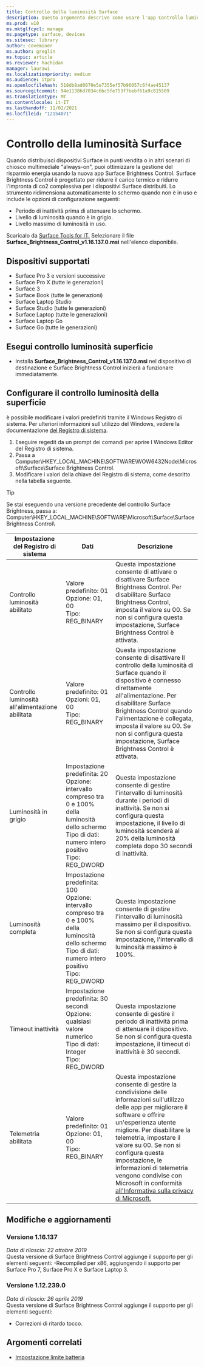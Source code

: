 ```yaml
---
title: Controllo della luminosità Surface
description: Questo argomento descrive come usare l'app Controllo luminosità di Surface per gestire la luminosità dello schermo negli scenari di vendita e chiosco multimediale.
ms.prod: w10
ms.mktglfcycl: manage
ms.pagetype: surface, devices
ms.sitesec: library
author: coveminer
ms.author: greglin
ms.topic: article
ms.reviewer: hachidan
manager: laurawi
ms.localizationpriority: medium
ms.audience: itpro
ms.openlocfilehash: 518db8ad0070e5e7355ef57b96057c6f4ae45137
ms.sourcegitcommit: 94e11386d7034c6bc5fe753f7bebf61a9c815509
ms.translationtype: MT
ms.contentlocale: it-IT
ms.lasthandoff: 11/02/2021
ms.locfileid: "12154071"
---
```

# <a name="surface-brightness-control"></a>Controllo della luminosità Surface

Quando distribuisci dispositivi Surface in punti vendita o in altri scenari di chiosco multimediale "always-on", puoi ottimizzare la gestione del risparmio energia usando la nuova app Surface Brightness Control. Surface Brightness Control è progettato per ridurre il carico termico e ridurre l'impronta di co2 complessiva per i dispositivi Surface distribuiti. Lo strumento ridimensiona automaticamente lo schermo quando non è in uso e include le opzioni di configurazione seguenti:

- Periodo di inattività prima di attenuare lo schermo.
- Livello di luminosità quando è in grigio.
- Livello massimo di luminosità in uso.

Scaricalo da [Surface Tools for IT.](https://www.microsoft.com/download/details.aspx?id=46703) Selezionare il file **Surface_Brightness_Control_v1.16.137.0.msi** nell'elenco disponibile.

## <a name="supported-devices"></a>Dispositivi supportati

- Surface Pro 3 e versioni successive
- Surface Pro X (tutte le generazioni)
- Surface 3
- Surface Book (tutte le generazioni)
- Surface Laptop Studio
- Surface Studio (tutte le generazioni)
- Surface Laptop (tutte le generazioni)
- Surface Laptop Go
- Surface Go (tutte le generazioni)


## <a name="run-surface-brightness-control"></a>Esegui controllo luminosità superficie

- Installa **Surface_Brightness_Control_v1.16.137.0.msi** nel dispositivo di destinazione e Surface Brightness Control inizierà a funzionare immediatamente.

## <a name="configure-surface-brightness-control"></a>Configurare il controllo luminosità della superficie

 è possibile modificare i valori predefiniti tramite il Windows Registro di sistema. Per ulteriori informazioni sull'utilizzo del Windows, vedere la documentazione [del Registro di sistema](/windows/desktop/sysinfo/registry).

1. Eseguire regedit da un prompt dei comandi per aprire l Windows Editor del Registro di sistema.
2. Passa a Computer\HKEY\_LOCAL\_MACHINE\SOFTWARE\WOW6432Node\Microsoft\Surface\Surface Brightness Control.
3. Modificare i valori della chiave del Registro di sistema, come descritto nella tabella seguente.

> [!TIP]
> Se stai eseguendo una versione precedente del controllo Surface Brightness, passa a: Computer\HKEY\_LOCAL\_MACHINE\SOFTWARE\Microsoft\Surface\Surface Brightness Control\

| Impostazione del Registro di sistema | Dati| Descrizione  
|-----------|------------|---------------
| Controllo luminosità abilitato  |  Valore predefinito: 01  <br> Opzione: 01, 00 <br> Tipo: REG_BINARY |  Questa impostazione consente di attivare o disattivare Surface Brightness Control. Per disabilitare Surface Brightness Control, imposta il valore su 00. Se non si configura questa impostazione, Surface Brightness Control è attivata. |
| Controllo luminosità all'alimentazione abilitata| Valore predefinito: 01 <br> Opzioni: 01, 00 <br> Tipo: REG_BINARY | Questa impostazione consente di disattivare Il controllo della luminosità di Surface quando il dispositivo è connesso direttamente all'alimentazione. Per disabilitare Surface Brightness Control quando l'alimentazione è collegata, imposta il valore su 00. Se non si configura questa impostazione, Surface Brightness Control è attivata. |
| Luminosità in grigio   | Impostazione predefinita: 20  <br>Opzione: intervallo compreso tra 0 e 100% della luminosità dello schermo <br> Tipo di dati: numero intero positivo <br> Tipo: REG_DWORD | Questa impostazione consente di gestire l'intervallo di luminosità durante i periodi di inattività. Se non si configura questa impostazione, il livello di luminosità scenderà al 20% della luminosità completa dopo 30 secondi di inattività. |
Luminosità completa   | Impostazione predefinita: 100  <br>Opzione: intervallo compreso tra 0 e 100% della luminosità dello schermo <br> Tipo di dati: numero intero positivo <br> Tipo: REG_DWORD  | Questa impostazione consente di gestire l'intervallo di luminosità massimo per il dispositivo. Se non si configura questa impostazione, l'intervallo di luminosità massimo è 100%.|  
| Timeout inattività| Impostazione predefinita: 30 secondi <br>Opzione: qualsiasi valore numerico  <br>Tipo di dati: Integer  <br> Tipo: REG_DWORD | Questa impostazione consente di gestire il periodo di inattività prima di attenuare il dispositivo. Se non si configura questa impostazione, il timeout di inattività è 30 secondi.|
| Telemetria abilitata | Valore predefinito: 01 <br>Opzione: 01, 00 <br> Tipo: REG_BINARY  | Questa impostazione consente di gestire la condivisione delle informazioni sull'utilizzo delle app per migliorare il software e offrire un'esperienza utente migliore. Per disabilitare la telemetria, impostare il valore su 00. Se non si configura questa impostazione, le informazioni di telemetria vengono condivise con Microsoft in conformità [all'Informativa sulla privacy di Microsoft.](https://privacy.microsoft.com/privacystatement) |

## <a name="changes-and-updates"></a>Modifiche e aggiornamenti

### <a name="version-116137br"></a>Versione 1.16.137<br>

*Data di rilascio: 22 ottobre 2019*<br>
Questa versione di Surface Brightness Control aggiunge il supporto per gli elementi seguenti: -Recompiled per x86, aggiungendo il supporto per Surface Pro 7, Surface Pro X e Surface Laptop 3.

### <a name="version-1122390"></a>Versione 1.12.239.0

*Data di rilascio: 26 aprile 2019*<br>
Questa versione di Surface Brightness Control aggiunge il supporto per gli elementi seguenti:

- Correzioni di ritardo tocco.

## <a name="related-topics"></a>Argomenti correlati

- [Impostazione limite batteria](battery-limit.md)
